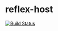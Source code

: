 reflex-host
====================

[![Build Status](https://secure.travis-ci.org/bennofs/reflex-host.png?branch=master)](http://travis-ci.org/bennofs/reflex-host)


